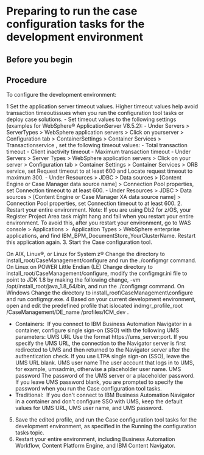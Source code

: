 # Preparing to run the case configuration tasks for the development environment

## Before you begin

## Procedure

To configure the development environment:

1 Set the application server timeout values. Higher timeout values help avoid transaction timeoutissues when you run the configuration tool tasks or deploy case solutions.
    - Set timeout values to the following settings (examples for WebSphere® ApplicationServer V8.5.2):
        - Under Servers > ServerTypes > WebSphere application servers > Click on yourserver > Configuration tab > ContainerSettings > Container Services > Transactionservice , set the following timeout values:
            - Total transaction timeout
            - Client inactivity timeout
            - Maximum transaction timeout
    - Under Servers > Server
Types > WebSphere application servers > Click on your
server > Configuration tab > Container
Settings > Container Services > ORB
service, set Request timeout to at least 600 and
Locate request timeout to maximum 300.
    - Under Resources > JDBC > Data
sources >  [Content Engine or Case Manager data source
name] > Connection Pool properties, set
Connection timeout to at least 600.
    - Under Resources > JDBC > Data
sources >  [Content Engine or Case Manager XA data source
name] > Connection Pool properties, set
Connection timeout to at least 600.
2. Restart your entire environment. 
Note: If you are using Db2 for z/OS, your Register Project Area task might hang and fail when you
restart your entire environment. To avoid this, after you restart your environment, go to
WAS
console > Applications >  Application
Types > WebSphere enterprise applications, and find
IBM\_BPM\_DocumentStore\_YourClusterName. Restart this application again.
3. Start the Case configuration tool.

On AIX, Linux®, or Linux for System z®
Change the directory to
install\_root/CaseManagement/configure and run the
./configmgr command.
On Linux on POWER Little Endian (LE)
Change directory to
install\_root/CaseManagement/configure, modify the
configmgr.ini file to point to JDK 1.8 by making the following change,
-vm /opt/install\_root/java\_1.8\_64/bin, and run the
./configmgr command.
On Windows
Change the directory to
install\_root\CaseManagement\configure and run
configmgr.exe.
4 Based on your current development environment, open and edit the predefined profile that islocated indmgr\_profile\_root /CaseManagement/DE\_name /profiles/ICM\_dev .

- Containers:  If you
connect to IBM Business Automation
Navigator in a
container, configure single sign-on (SSO) with the following UMS parameters:
UMS URL
Use the format
https://ums\_server:port. If you specify the
UMS URL, the connection to the Navigator server is first redirected to UMS and
then returned to the Navigator server after the authentication check. If you use LTPA single sign-on
(SSO), leave the UMS URL blank.
UMS user name
The user account that logs in to UMS, for example, umsadmin, otherwise a
placeholder user name.
UMS password
The password of the UMS server or a placeholder password. If you leave UMS
password blank, you are prompted to specify the password when you run the Case configuration tool tasks.
- Traditional:  If
you don't connect to IBM Business Automation
Navigator
in a container and don't configure SSO with UMS, keep the default values for UMS
URL, UMS user name, and UMS password.
5. Save the edited profile, and run the Case configuration tool tasks for the
development environment, as specified in the Running the configuration tasks topic.
6. Restart your entire environment, including Business Automation Workflow, Content Platform Engine, and IBM Content
Navigator.